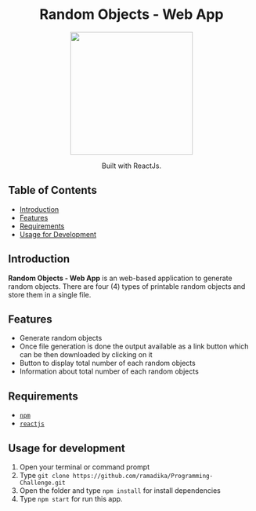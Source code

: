 <h1 align="center">Random Objects - Web App</h1>
<p align="center">
  <img width="250" src="https://cdn4.iconfinder.com/data/icons/logos-3/600/React.js_logo-512.png"/>
</p>
<p align="center">
  Built with ReactJs.
</p>

## Table of Contents

- [Introduction](#introduction)
- [Features](#features)
- [Requirements](#requirements)
- [Usage for Development](#usage-for-development)

## Introduction
<b>Random Objects - Web App</b> is an web-based application to generate random objects. There are four (4) types of printable random objects and store them in a single file.

## Features
* Generate random objects
* Once file generation is done the output available as a link button which can be then downloaded by clicking on it
* Button to display total number of each random objects
* Information about total number of each random objects

## Requirements
* [`npm`](https://www.npmjs.com/get-npm)
* [`reactjs`](https://reactjs.org/docs/getting-started.html)

## Usage for development
1. Open your terminal or command prompt
2. Type `git clone https://github.com/ramadika/Programming-Challenge.git`
3. Open the folder and type `npm install` for install dependencies
4. Type `npm start` for run this app.


